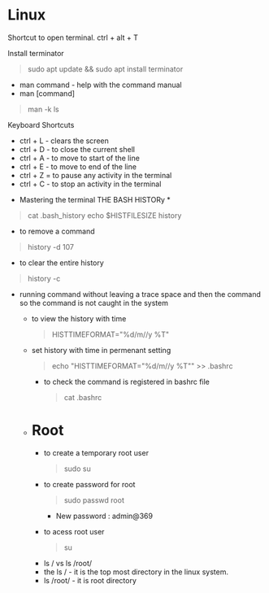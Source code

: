 # Linux

Shortcut to open terminal.
ctrl + alt + T

Install terminator 
> sudo apt update && sudo apt install terminator

- man command - help with the command manual
- man [command]

> man -k ls


Keyboard Shortcuts 
- ctrl + L - clears the screen
- ctrl + D - to close the current shell
- ctrl + A - to move to start of the line
- ctrl + E - to move to end of the line
- ctrl + Z = to pause any activity in the terminal
- ctrl + C - to stop an activity in the terminal

* Mastering the terminal THE BASH HISTORy *

 > cat .bash_history
 > echo $HISTFILESIZE
 > history

 - to remove a command
 > history -d 107
  
 - to clear the entire history
 > history -c

- running command without leaving a trace
  space and then the command
  so the command is not caught in the system

  - to view the history with time
    >HISTTIMEFORMAT="%d/m//y %T"
  - set history with time in permenant setting
    >echo "HISTTIMEFORMAT="%d/m//y %T"" >> .bashrc
    - to check the command is registered in bashrc file
      >cat .bashrc

  * # Root

    - to create a temporary root user
      >sudo su

    - to create password for root
      >sudo passwd root
      - New password : admin@369

    - to acess root user
      >su

    *  ls /  vs ls /root/
      - the ls / - it is the top most directory in the linux system.
      - ls /root/ - it is root directory 
